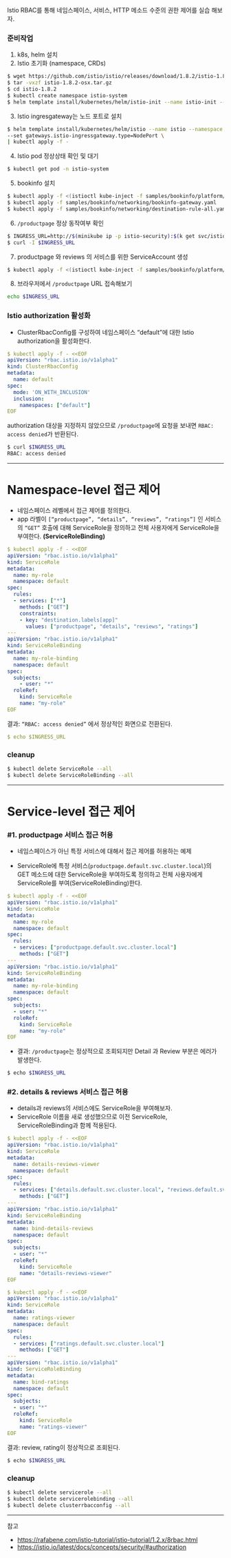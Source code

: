 
Istio RBAC를 통해 네임스페이스, 서비스, HTTP 메소드 수준의 권한 제어를 실습 해보자.

### 준비작업

1. k8s, helm 설치
2. Istio 초기화 (namespace, CRDs)
   
```bash
$ wget https://github.com/istio/istio/releases/download/1.8.2/istio-1.8.2-osx.tar.gz
$ tar -vxzf istio-1.8.2-osx.tar.gz
$ cd istio-1.8.2
$ kubectl create namespace istio-system
$ helm template install/kubernetes/helm/istio-init --name istio-init --namespace istio-system | kubectl apply -f -
```

3. Istio ingresgateway는 노드 포트로 설치

```bash
$ helm template install/kubernetes/helm/istio --name istio --namespace istio-system \
--set gateways.istio-ingressgateway.type=NodePort \
| kubectl apply -f -
```

4. Istio pod 정상상태 확인 및 대기
   
```bash
$ kubectl get pod -n istio-system
```

5. bookinfo 설치
   
```bash
$ kubectl apply -f <(istioctl kube-inject -f samples/bookinfo/platform/kube/bookinfo.yaml)
$ kubectl apply -f samples/bookinfo/networking/bookinfo-gateway.yaml
$ kubectl apply -f samples/bookinfo/networking/destination-rule-all.yaml
```

6. `/productpage` 정상 동작여부 확인

```bash
$ INGRESS_URL=http://$(minikube ip -p istio-security):$(k get svc/istio-ingressgateway -n istio-system -o jsonpath='{.spec.ports[?(@.name=="http2")].nodePort}')/productpage
$ curl -I $INGRESS_URL
```

7. productpage 와 reviews 의 서비스를 위한 ServiceAccount 생성

```bash
$ kubectl apply -f <(istioctl kube-inject -f samples/bookinfo/platform/kube/bookinfo-add-serviceaccount.yaml)
```

8. 브라우저에서 `/productpage` URL 접속해보기

```bash
echo $INGRESS_URL
```

### Istio authorization 활성화

- ClusterRbacConfig를 구성하여 네임스페이스 “default”에 대한 Istio authorization을 활성화한다.

```yaml
$ kubectl apply -f - <<EOF
apiVersion: "rbac.istio.io/v1alpha1"
kind: ClusterRbacConfig
metadata:
  name: default
spec:
  mode: 'ON_WITH_INCLUSION'
  inclusion:
    namespaces: ["default"]
EOF
```

authorization 대상을 지정하지 않았으므로 `/productpage`에 요청을 보내면 `RBAC: access denied`가 반환된다.

```bash
$ curl $INGRESS_URL
RBAC: access denied
```

---

# Namespace-level 접근 제어

- 네임스페이스 레벨에서 접근 제어를 정의한다.
- app 라벨이 `[“productpage”, “details”, “reviews”, “ratings”]` 인 서비스의 `“GET”` 호출에 대해 ServiceRole을 정의하고 전체 사용자에게 ServiceRole을 부여한다. **(ServiceRoleBinding)**

```yaml
$ kubectl apply -f - <<EOF
apiVersion: "rbac.istio.io/v1alpha1"
kind: ServiceRole
metadata:
  name: my-role
  namespace: default
spec:
  rules:
  - services: ["*"]
    methods: ["GET"]
    constraints:
    - key: "destination.labels[app]"
      values: ["productpage", "details", "reviews", "ratings"]
---
apiVersion: "rbac.istio.io/v1alpha1"
kind: ServiceRoleBinding
metadata:
  name: my-role-binding
  namespace: default
spec:
  subjects:
    - user: "*"
  roleRef:
    kind: ServiceRole
    name: "my-role"
EOF
```

결과: `“RBAC: access denied”` 에서 정상적인 화면으로 전환된다.

```yaml
$ echo $INGRESS_URL
```

### cleanup

```bash
$ kubectl delete ServiceRole --all
$ kubectl delete ServiceRoleBinding --all
```

---

# Service-level 접근 제어

### #1. productpage 서비스 접근 허용

- 네임스페이스가 아닌 특정 서비스에 대해서 접근 제어를 허용하는 예제

- ServiceRole에 특정 서비스(`productpage.default.svc.cluster.local`)의 GET 메소드에 대한 ServiceRole을 부여하도록 정의하고 전체 사용자에게 ServiceRole를 부여(ServiceRoleBinding)한다.

```yml
$ kubectl apply -f - <<EOF
apiVersion: "rbac.istio.io/v1alpha1"
kind: ServiceRole
metadata:
  name: my-role
  namespace: default
spec:
  rules:
  - services: ["productpage.default.svc.cluster.local"]
    methods: ["GET"]
---
apiVersion: "rbac.istio.io/v1alpha1"
kind: ServiceRoleBinding
metadata:
  name: my-role-binding
  namespace: default
spec:
  subjects:
  - user: "*"
  roleRef:
    kind: ServiceRole
    name: "my-role"
EOF
```

- 결과: `/productpage`는 정상적으로 조회되지만 Detail 과 Review 부분은 에러가 발생한다.

```bash
$ echo $INGRESS_URL
```

### #2. details & reviews 서비스 접근 허용

- details과 reviews의 서비스에도 ServiceRole을 부여해보자.
- ServiceRole 이름을 새로 생성했으므로 이전 ServiceRole, ServiceRoleBinding과 함께 적용된다.

```yml
$ kubectl apply -f - <<EOF
apiVersion: "rbac.istio.io/v1alpha1"
kind: ServiceRole
metadata:
  name: details-reviews-viewer  
  namespace: default
spec:
  rules:
  - services: ["details.default.svc.cluster.local", "reviews.default.svc.cluster.local"]
    methods: ["GET"]
---
apiVersion: "rbac.istio.io/v1alpha1"
kind: ServiceRoleBinding
metadata:
  name: bind-details-reviews
  namespace: default
spec:
  subjects:
  - user: "*"
  roleRef:
    kind: ServiceRole
    name: "details-reviews-viewer"
EOF
```

```yml
$ kubectl apply -f - <<EOF
apiVersion: "rbac.istio.io/v1alpha1"
kind: ServiceRole
metadata:
  name: ratings-viewer
  namespace: default
spec:
  rules:
  - services: ["ratings.default.svc.cluster.local"]
    methods: ["GET"]
---
apiVersion: "rbac.istio.io/v1alpha1"
kind: ServiceRoleBinding
metadata:
  name: bind-ratings
  namespace: default
spec:
  subjects:
  - user: "*"
  roleRef:
    kind: ServiceRole
    name: "ratings-viewer"
EOF
```

결과: review, rating이 정상적으로 조회된다.

```bash
$ echo $INGRESS_URL
```

### cleanup

```bash
$ kubectl delete servicerole --all
$ kubectl delete servicerolebinding --all
$ kubectl delete clusterrbacconfig --all
```

---
참고
- https://rafabene.com/istio-tutorial/istio-tutorial/1.2.x/8rbac.html
- https://istio.io/latest/docs/concepts/security/#authorization